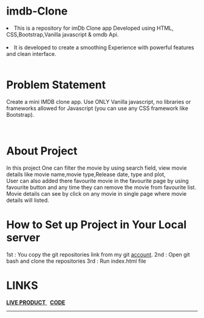 # imdb-Clone

<li>This is a repository for imDb Clone app Developed using HTML, CSS,Bootstrap,Vanilla javascript & omdb Api.</li>
<br>
<li> It is developed to create a smoothing Experience with powerful features and clean interface.</li>
<br>

# Problem Statement

Create a mini IMDB clone app. Use ONLY Vanilla javascript, no libraries or frameworks allowed for Javascript (you can use any CSS framework like Bootstrap).

<br>

# About Project
In this project One can filter the movie by using search field, view movie details like movie name,movie  type,Release date, type and plot, <br>
User can also added there favourite movie in the favourite page by using favourite button and any time they can remove the movie from favourite list.<br>
Movie details can see by click on any movie in single page where movie details will listed.<br>


# How to Set up Project in Your Local server
1st : You copy the git repositories link from my git <a href="https://github.com/amitkr24/imdb-Clone.git">account</a>.
2nd : Open git bash and clone the repositories
3rd : Run index.html file

# LINKS

<a href = "https://amitkr24.github.io/imdb-Clone/"> <b>LIVE PRODUCT</b> </a>  &nbsp; <a href = "https://github.com/amitkr24/imdb-Clone.git"> <b>CODE</b> </a> <br>

--------------------------------------------------------------------------------------------------------------------------------------------------------

 